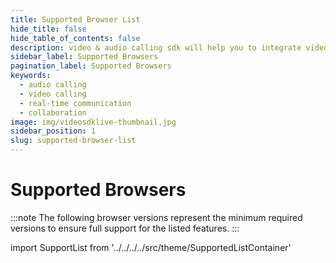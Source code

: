 ```yaml
---
title: Supported Browser List
hide_title: false
hide_table_of_contents: false
description: video & audio calling sdk will help you to integrate video & audio calling in your application.
sidebar_label: Supported Browsers
pagination_label: Supported Browsers
keywords:
  - audio calling
  - video calling
  - real-time communication
  - collaboration
image: img/videosdklive-thumbnail.jpg
sidebar_position: 1
slug: supported-browser-list
---
```


# Supported Browsers

:::note
The following browser versions represent the minimum required versions to ensure full support for the listed features.
:::

import SupportList from '../../../../src/theme/SupportedListContainer'

<SupportList isSDKListInclude={true} />
